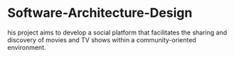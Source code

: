 # Software-Architecture-Design
his project aims to develop a social platform that facilitates the sharing and discovery of movies and TV shows within a community-oriented environment.
